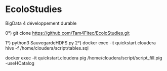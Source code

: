 # EcoloStudies
BigData 4 développement durable


0°) git clone https://github.com/Tam4Fitec/EcoloStudies.git

1°) python3 SauvegardeHDFS.py
2°)
docker exec -it quickstart.cloudera hive -f /home/cloudera/script/tables.sql

docker exec -it quickstart.cloudera pig /home/cloudera/script/script_fill.pig -useHCatalog
